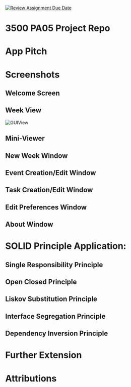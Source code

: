 [![Review Assignment Due Date](https://classroom.github.com/assets/deadline-readme-button-24ddc0f5d75046c5622901739e7c5dd533143b0c8e959d652212380cedb1ea36.svg)](https://classroom.github.com/a/x6ckGcN8)
# 3500 PA05 Project Repo

# App Pitch

# Screenshots

## Welcome Screen

## Week View
![GUIView](https://github.com/CS-3500-OOD/pa05-bujopig/assets/123038068/4ab4b9e1-318a-4601-a7fc-037ab14b988d)

## Mini-Viewer

## New Week Window

## Event Creation/Edit Window

## Task Creation/Edit Window

## Edit Preferences Window

## About Window

# SOLID Principle Application:

## Single Responsibility Principle

## Open Closed Principle

## Liskov Substitution Principle

## Interface Segregation Principle

## Dependency Inversion Principle

# Further Extension

# Attributions
